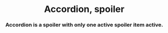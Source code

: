 <h1 align="center">Accordion, spoiler</h1>







<h3 align="center">Accordion is a spoiler with only one active spoiler item active.</h3>